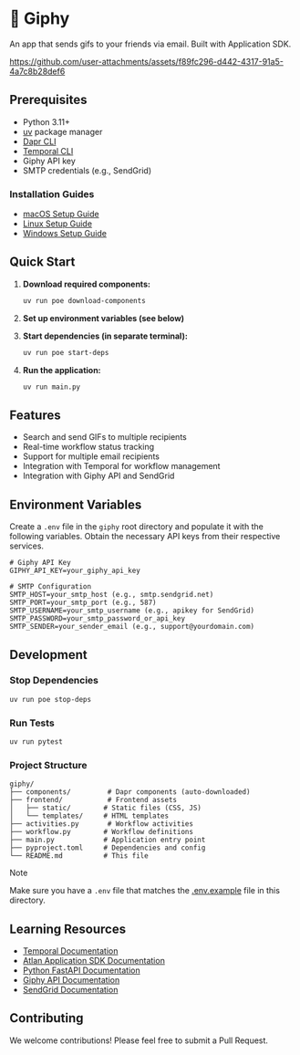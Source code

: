 # 🤡 Giphy

An app that sends gifs to your friends via email. Built with Application SDK.

https://github.com/user-attachments/assets/f89fc296-d442-4317-91a5-4a7c8b28def6

## Prerequisites

- Python 3.11+
- [uv](https://docs.astral.sh/uv/) package manager
- [Dapr CLI](https://docs.dapr.io/getting-started/install-dapr-cli/)
- [Temporal CLI](https://docs.temporal.io/cli)
- Giphy API key
- SMTP credentials (e.g., SendGrid)

### Installation Guides
- [macOS Setup Guide](https://github.com/atlanhq/application-sdk/blob/main/docs/docs/setup/MAC.md)
- [Linux Setup Guide](https://github.com/atlanhq/application-sdk/blob/main/docs/docs/setup/LINUX.md)  
- [Windows Setup Guide](https://github.com/atlanhq/application-sdk/blob/main/docs/docs/setup/WINDOWS.md)

## Quick Start

1. **Download required components:**
   ```bash
   uv run poe download-components
   ```

2. **Set up environment variables (see below)**

3. **Start dependencies (in separate terminal):**
   ```bash
   uv run poe start-deps
   ```

4. **Run the application:**
   ```bash
   uv run main.py
   ```

## Features

- Search and send GIFs to multiple recipients
- Real-time workflow status tracking
- Support for multiple email recipients
- Integration with Temporal for workflow management
- Integration with Giphy API and SendGrid

## Environment Variables

Create a `.env` file in the `giphy` root directory and populate it with the following variables. Obtain the necessary API keys from their respective services.

```env
# Giphy API Key
GIPHY_API_KEY=your_giphy_api_key

# SMTP Configuration
SMTP_HOST=your_smtp_host (e.g., smtp.sendgrid.net)
SMTP_PORT=your_smtp_port (e.g., 587)
SMTP_USERNAME=your_smtp_username (e.g., apikey for SendGrid)
SMTP_PASSWORD=your_smtp_password_or_api_key
SMTP_SENDER=your_sender_email (e.g., support@yourdomain.com)
```

## Development

### Stop Dependencies
```bash
uv run poe stop-deps
```

### Run Tests
```bash
uv run pytest
```

### Project Structure

```
giphy/
├── components/         # Dapr components (auto-downloaded)
├── frontend/           # Frontend assets
│   ├── static/        # Static files (CSS, JS)
│   └── templates/     # HTML templates
├── activities.py       # Workflow activities
├── workflow.py        # Workflow definitions
├── main.py            # Application entry point
├── pyproject.toml     # Dependencies and config
└── README.md          # This file
```

> [!NOTE]
> Make sure you have a `.env` file that matches the [.env.example](.env.example) file in this directory.


## Learning Resources

- [Temporal Documentation](https://docs.temporal.io/)
- [Atlan Application SDK Documentation](https://github.com/atlanhq/application-sdk/tree/main/docs)
- [Python FastAPI Documentation](https://fastapi.tiangolo.com/)
- [Giphy API Documentation](https://developers.giphy.com/docs/api)
- [SendGrid Documentation](https://docs.sendgrid.com/)

## Contributing

We welcome contributions! Please feel free to submit a Pull Request.
